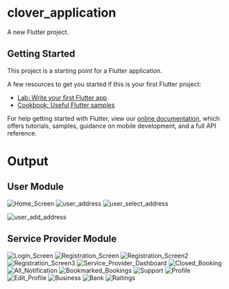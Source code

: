 # clover_application

A new Flutter project.

## Getting Started

This project is a starting point for a Flutter application.

A few resources to get you started if this is your first Flutter project:

- [Lab: Write your first Flutter app](https://flutter.dev/docs/get-started/codelab)
- [Cookbook: Useful Flutter samples](https://flutter.dev/docs/cookbook)

For help getting started with Flutter, view our
[online documentation](https://flutter.dev/docs), which offers tutorials,
samples, guidance on mobile development, and a full API reference.

# Output
## User Module
![Home_Screen](https://user-images.githubusercontent.com/62322340/169649711-66cd15a6-cc25-4bf2-936b-29bcc15b1ac1.JPG)
![user_address](https://user-images.githubusercontent.com/62322340/169649822-43bf2518-482b-4921-acda-02bed23c9990.JPG)
![user_select_address](https://user-images.githubusercontent.com/62322340/169649880-2db6e52a-0f5f-41b6-a3bf-0b3ec908e1b1.JPG)

![user_add_address](https://user-images.githubusercontent.com/62322340/169649844-5137c21a-6c7f-41cd-8647-314da97a16dc.JPG)

## Service Provider Module

![Login_Screen](https://user-images.githubusercontent.com/62322340/169649946-98ed24fc-2b41-4762-80d4-b74bca586516.JPG)
![Registration_Screen](https://user-images.githubusercontent.com/62322340/169649959-07f096a6-69ed-4bb4-aba6-b1a52bb6c054.JPG)
![Registration_Screen2](https://user-images.githubusercontent.com/62322340/169649964-6ca52a66-a05f-4d66-a806-b8186eadfb91.JPG)
![Registration_Screen3](https://user-images.githubusercontent.com/62322340/169649965-3e4c4439-7eec-4f27-976d-122b7a94abec.JPG)
![Service_Provider_Dashboard](https://user-images.githubusercontent.com/62322340/169649972-e38386b6-6cfd-4e5c-9448-516ab4cbe844.JPG)
![Closed_Booking](https://user-images.githubusercontent.com/62322340/169650000-ea010185-3232-44dc-91f6-66aafbbb2c2d.JPG)
![All_Notification](https://user-images.githubusercontent.com/62322340/169650005-08255447-f1f2-4c1e-990d-96ff57d6511e.JPG)
![Bookmarked_Bookings](https://user-images.githubusercontent.com/62322340/169650019-2f186020-75a7-40f1-b1d9-57eac105436a.JPG)
![Support](https://user-images.githubusercontent.com/62322340/169650033-0b0b53fc-806a-4757-ba93-d9a1876f5397.JPG)
![Profile](https://user-images.githubusercontent.com/62322340/169650048-d0f4c362-bbff-47b0-af24-9f5effd605b2.JPG)
![Edit_Profile](https://user-images.githubusercontent.com/62322340/169650053-fd2527a5-91d4-42e5-bf0c-90dedde312a6.JPG)
![Business](https://user-images.githubusercontent.com/62322340/169650076-3323c109-dd66-44e5-9479-f890675ce499.JPG)
![Bank](https://user-images.githubusercontent.com/62322340/169650086-87ca1d0f-1ed4-4715-985f-112485841bbb.JPG)
![Raitings](https://user-images.githubusercontent.com/62322340/169650097-b5c84ab3-86e9-484e-8161-d4631c0c9cab.JPG)




